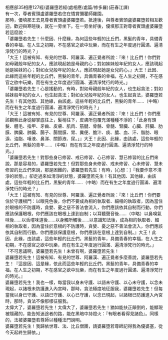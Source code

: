 相應部35相應127經/婆羅墮若經(處相應/處篇/修多羅)(莊春江譯)  
有一次，尊者賓頭盧婆羅墮若住在憍賞彌瞿師羅園。  
那時，優填那王去見尊者賓頭盧婆羅墮若。抵達後，與尊者賓頭盧婆羅墮若相互歡迎。歡迎與寒暄後，就在一旁坐下。在一旁坐好後，優填那王對尊者賓頭盧婆羅墮若這麼說：  
「婆羅墮若先生！什麼因、什麼緣，為何這些年輕的比丘們，黑髮的青年，具備青春的幸福，在人生之初期，不在感官之欲中玩樂，而在有生之年度過行圓滿、遍清淨梵行的時光？」  
「大王！這被有知、有見的世尊、阿羅漢、遍正覺者所說：『來！比丘們！你們對如母親般年紀的女人，應該現起她是母親的心；對如姊妹般年紀的女人，應該現起她是姊妹的心；對如女兒般年紀的女人，應該現起她是女兒的心。』大王！此因、此緣而這些年輕的比丘們，黑髮的青年，具備青春的幸福，在人生之初期，不在感官之欲中玩樂，而在有生之年度過行圓滿、遍清淨梵行的時光。」  
「婆羅墮若先生！心是搖動的，有時，對如母親般年紀的女人，也生起貪法；對如姊妹般年紀的女人，也生起貪法；對如女兒般年紀的女人，也生起貪法，婆羅墮若先生！有其他因、其他緣，由該處，這些年輕的比丘們，黑髮的青年……（中略）而在有生之年度過行圓滿、遍清淨梵行的時光？」  
「大王！這被有知、有見的世尊、阿羅漢、遍正覺者所說：『來！比丘們！你們應該觀察此身從腳掌底往上，髮梢往下，皮膚所包覆充滿種種不淨的：「此身有頭髮、體毛、指甲、牙齒、皮膚、肌肉、筋腱、骨骼、骨髓、腎臟、心臟、肝臟、肋膜、脾臟、肺臟、腸子、腸間膜、胃、糞便、膽汁、痰、膿、血、汗、脂肪、眼淚、油脂、唾液、鼻涕、關節液、尿。」』大王！此因、此緣，由該處，這些年輕的比丘們，黑髮的青年……（中略）而在有生之年度過行圓滿、遍清淨梵行的時光。」  
「婆羅墮若先生！對那些身已修習、戒已修習、心已修習、慧已修習的比丘們來說，那是容易的，婆羅墮若先生！但對那些身未修習、戒未修習、心未修習、慧未修習的比丘們來說，那是困難的，婆羅墮若先生！有時，[心想：]『我要作意不清淨的狀態。』卻走過來如清淨的狀態，婆羅墮若先生！有其他因、其他緣，由該處，這些年輕的比丘們，黑髮的青年……（中略）而在有生之年度過行圓滿、遍清淨梵行的時光？」  
「大王！這被有知、有見的世尊、阿羅漢、遍正覺者所說：『來！比丘們！你們要住於守護根門：以眼見色後，你們不要成為相的執取者、細相的執取者，因為當住於眼根的不防護時，貪婪、憂之惡不善法會流入，你們應該依其自制而行動，你們應該保護眼根，你們應該在眼根上達到自制；以耳聽聲音後……（中略）以鼻嗅氣味後……以舌嚐味道後……以身觸所觸後……以意識知法後，成為相的執取者、細相的執取者，因為當住於意根的不防護時，貪婪、憂之惡不善法會流入，你們應該依其自制而行動，你們應該保護意根，你們應該在意根上達到自制。』大王！此因、此緣，由該處，這些年輕的比丘們，黑髮的青年，具備青春的幸福，在人生之初期，不在感官之欲中玩樂，而在有生之年度過行圓滿、遍清淨梵行的時光。」  
「不可思議啊，婆羅墮若先生！未曾有啊，婆羅墮若先生！  
婆羅墮若先生！這被有知、有見的世尊、阿羅漢、遍正覺者多麼善說，婆羅墮若先生！『這是因、這是緣，依此而這些年輕的比丘們，黑髮的青年，具備青春的幸福，在人生之初期，不在感官之欲中玩樂，而在有生之年度過行圓滿、遍清淨梵行的時光。』  
婆羅墮若先生！我也一樣，每當我以身未守護、以語未守護、以心未守護，以念未現起，以諸根未防護進入內宮時，那時，貪法極度地征服我，婆羅墮若先生！但每當我以身已守護、以語已守護、以心已守護，以念已現起，以諸根已防護進入內宮時，那時，貪法不像那樣征服我。  
太偉大了，婆羅墮若先生！太偉大了，婆羅墮若先生！猶如能扶正顛倒的，能顯現被隱藏的，能告知迷途者的路，能在黑暗中持燈火：『有眼者看得見諸色』。同樣的，法被婆羅墮若尊師以種種法門說明。  
婆羅墮若先生！我歸依世尊、法、比丘僧團，請婆羅墮若尊師記得我為優婆塞，從今天起終生歸依。」  
  
  
